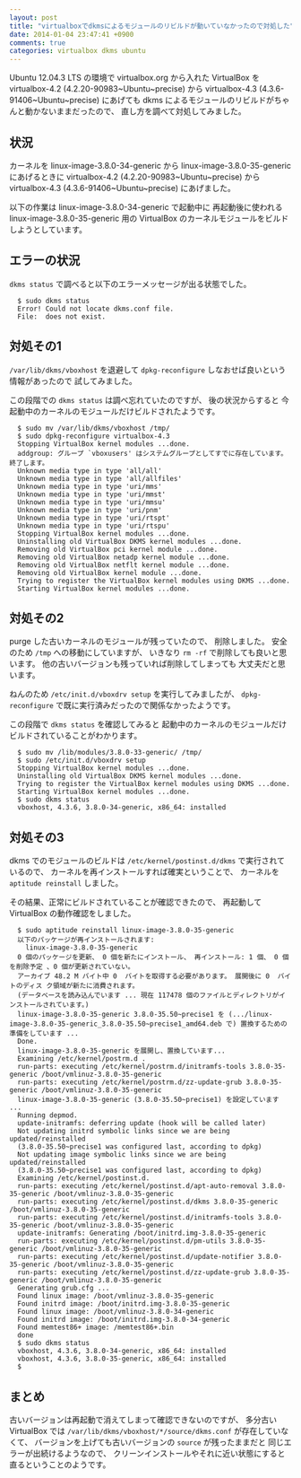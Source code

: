 ```yaml
---
layout: post
title: "virtualboxでdkmsによるモジュールのリビルドが動いていなかったので対処した"
date: 2014-01-04 23:47:41 +0900
comments: true
categories: virtualbox dkms ubuntu
---
```

Ubuntu 12.04.3 LTS の環境で
virtualbox.org から入れた VirtualBox を
virtualbox-4.2 (4.2.20-90983~Ubuntu~precise)
から
virtualbox-4.3 (4.3.6-91406~Ubuntu~precise)
にあげても dkms によるモジュールのリビルドがちゃんと動かないままだったので、
直し方を調べて対処してみました。

<!--more-->

## 状況

カーネルを linux-image-3.8.0-34-generic から
linux-image-3.8.0-35-generic にあげるときに
virtualbox-4.2 (4.2.20-90983~Ubuntu~precise)
から
virtualbox-4.3 (4.3.6-91406~Ubuntu~precise)
にあげました。

以下の作業は linux-image-3.8.0-34-generic で起動中に
再起動後に使われる linux-image-3.8.0-35-generic 用の
VirtualBox のカーネルモジュールをビルドしようとしています。

## エラーの状況

`dkms status` で調べると以下のエラーメッセージが出る状態でした。

```console
  $ sudo dkms status
  Error! Could not locate dkms.conf file.
  File:  does not exist.
```

## 対処その1

`/var/lib/dkms/vboxhost` を退避して
`dpkg-reconfigure` しなおせば良いという情報があったので
試してみました。

この段階での `dkms status` は調べ忘れていたのですが、
後の状況からすると
今起動中のカーネルのモジュールだけビルドされたようです。

```console
  $ sudo mv /var/lib/dkms/vboxhost /tmp/
  $ sudo dpkg-reconfigure virtualbox-4.3
  Stopping VirtualBox kernel modules ...done.
  addgroup: グループ `vboxusers' はシステムグループとしてすでに存在しています。終了します。
  Unknown media type in type 'all/all'
  Unknown media type in type 'all/allfiles'
  Unknown media type in type 'uri/mms'
  Unknown media type in type 'uri/mmst'
  Unknown media type in type 'uri/mmsu'
  Unknown media type in type 'uri/pnm'
  Unknown media type in type 'uri/rtspt'
  Unknown media type in type 'uri/rtspu'
  Stopping VirtualBox kernel modules ...done.
  Uninstalling old VirtualBox DKMS kernel modules ...done.
  Removing old VirtualBox pci kernel module ...done.
  Removing old VirtualBox netadp kernel module ...done.
  Removing old VirtualBox netflt kernel module ...done.
  Removing old VirtualBox kernel module ...done.
  Trying to register the VirtualBox kernel modules using DKMS ...done.
  Starting VirtualBox kernel modules ...done.
```

## 対処その2

purge した古いカーネルのモジュールが残っていたので、
削除しました。
安全のため `/tmp` への移動にしていますが、
いきなり `rm -rf` で削除しても良いと思います。
他の古いバージョンも残っていれば削除してしまっても
大丈夫だと思います。

ねんのため
`/etc/init.d/vboxdrv setup`
を実行してみましたが、
`dpkg-reconfigure`
で既に実行済みだったので関係なかったようです。

この段階で `dkms status` を確認してみると
起動中のカーネルのモジュールだけビルドされていることがわかります。

```console
  $ sudo mv /lib/modules/3.8.0-33-generic/ /tmp/
  $ sudo /etc/init.d/vboxdrv setup
  Stopping VirtualBox kernel modules ...done.
  Uninstalling old VirtualBox DKMS kernel modules ...done.
  Trying to register the VirtualBox kernel modules using DKMS ...done.
  Starting VirtualBox kernel modules ...done.
  $ sudo dkms status
  vboxhost, 4.3.6, 3.8.0-34-generic, x86_64: installed
```

## 対処その3

dkms でのモジュールのビルドは
`/etc/kernel/postinst.d/dkms`
で実行されているので、
カーネルを再インストールすれば確実ということで、
カーネルを `aptitude reinstall` しました。

その結果、正常にビルドされていることが確認できたので、
再起動して VirtualBox の動作確認をしました。

```console
  $ sudo aptitude reinstall linux-image-3.8.0-35-generic
  以下のパッケージが再インストールされます:
    linux-image-3.8.0-35-generic
  0 個のパッケージを更新、 0 個を新たにインストール、 再インストール: 1 個、 0 個を削除予定 、0 個が更新されていない。
  アーカイブ 48.2 M バイト中 0  バイトを取得する必要があります。 展開後に 0  バイトのディス ク領域が新たに消費されます。
  (データベースを読み込んでいます ... 現在 117478 個のファイルとディレクトリがインストールされています。)
  linux-image-3.8.0-35-generic 3.8.0-35.50~precise1 を (.../linux-image-3.8.0-35-generic_3.8.0-35.50~precise1_amd64.deb で) 置換するための準備をしています ...
  Done.
  linux-image-3.8.0-35-generic を展開し、置換しています...
  Examining /etc/kernel/postrm.d .
  run-parts: executing /etc/kernel/postrm.d/initramfs-tools 3.8.0-35-generic /boot/vmlinuz-3.8.0-35-generic
  run-parts: executing /etc/kernel/postrm.d/zz-update-grub 3.8.0-35-generic /boot/vmlinuz-3.8.0-35-generic
  linux-image-3.8.0-35-generic (3.8.0-35.50~precise1) を設定しています ...
  Running depmod.
  update-initramfs: deferring update (hook will be called later)
  Not updating initrd symbolic links since we are being updated/reinstalled
  (3.8.0-35.50~precise1 was configured last, according to dpkg)
  Not updating image symbolic links since we are being updated/reinstalled
  (3.8.0-35.50~precise1 was configured last, according to dpkg)
  Examining /etc/kernel/postinst.d.
  run-parts: executing /etc/kernel/postinst.d/apt-auto-removal 3.8.0-35-generic /boot/vmlinuz-3.8.0-35-generic
  run-parts: executing /etc/kernel/postinst.d/dkms 3.8.0-35-generic /boot/vmlinuz-3.8.0-35-generic
  run-parts: executing /etc/kernel/postinst.d/initramfs-tools 3.8.0-35-generic /boot/vmlinuz-3.8.0-35-generic
  update-initramfs: Generating /boot/initrd.img-3.8.0-35-generic
  run-parts: executing /etc/kernel/postinst.d/pm-utils 3.8.0-35-generic /boot/vmlinuz-3.8.0-35-generic
  run-parts: executing /etc/kernel/postinst.d/update-notifier 3.8.0-35-generic /boot/vmlinuz-3.8.0-35-generic
  run-parts: executing /etc/kernel/postinst.d/zz-update-grub 3.8.0-35-generic /boot/vmlinuz-3.8.0-35-generic
  Generating grub.cfg ...
  Found linux image: /boot/vmlinuz-3.8.0-35-generic
  Found initrd image: /boot/initrd.img-3.8.0-35-generic
  Found linux image: /boot/vmlinuz-3.8.0-34-generic
  Found initrd image: /boot/initrd.img-3.8.0-34-generic
  Found memtest86+ image: /memtest86+.bin
  done
  $ sudo dkms status
  vboxhost, 4.3.6, 3.8.0-34-generic, x86_64: installed
  vboxhost, 4.3.6, 3.8.0-35-generic, x86_64: installed
  $
```

## まとめ

古いバージョンは再起動で消えてしまって確認できないのですが、
多分古い VirtualBox では
`/var/lib/dkms/vboxhost/*/source/dkms.conf`
が存在していなくて、
バージョンを上げても古いバージョンの `source` が残ったままだと
同じエラーが出続けるようなので、
クリーンインストールやそれに近い状態にすると直るということのようです。


